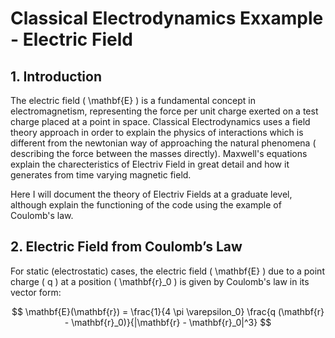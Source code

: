 # Classical Electrodynamics Exxample - Electric Field 

## 1. Introduction

The electric field \( \mathbf{E} \) is a fundamental concept in electromagnetism, representing the force per unit charge exerted on a test charge placed at a point in space. 
Classical Electrodynamics uses a field theory approach in order to explain the physics of interactions which is different from the newtonian way of approaching the natural phenomena ( describing the force between the masses directly). Maxwell's equations explain the charecteristics of Electriv Field in great detail and how it generates from time varying magnetic field.

Here I will document the theory of Electriv Fields at a graduate level, although explain the functioning of the code using the example of Coulomb's law.

## 2. Electric Field from Coulomb’s Law

For static (electrostatic) cases, the electric field \( \mathbf{E} \) due to a point charge \( q \) at a position \( \mathbf{r}_0 \) is given by Coulomb's law in its vector form:

$$
\mathbf{E}(\mathbf{r}) = \frac{1}{4 \pi \varepsilon_0} \frac{q (\mathbf{r} - \mathbf{r}_0)}{|\mathbf{r} - \mathbf{r}_0|^3}
$$

